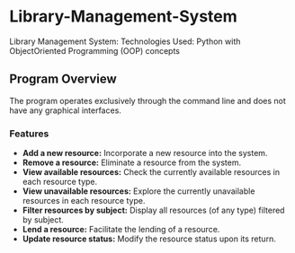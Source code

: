 # Library-Management-System
Library Management System: Technologies Used: Python with ObjectOriented Programming (OOP) concepts

## Program Overview

The program operates exclusively through the command line and does not have any graphical interfaces.

### Features

- **Add a new resource:** Incorporate a new resource into the system.
- **Remove a resource:** Eliminate a resource from the system.
- **View available resources:** Check the currently available resources in each resource type.
- **View unavailable resources:** Explore the currently unavailable resources in each resource type.
- **Filter resources by subject:** Display all resources (of any type) filtered by subject.
- **Lend a resource:** Facilitate the lending of a resource.
- **Update resource status:** Modify the resource status upon its return.









